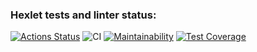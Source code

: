 ### Hexlet tests and linter status:
[![Actions Status](https://github.com/liveevil1995/frontend-project-46/workflows/hexlet-check/badge.svg)](https://github.com/liveevil1995/frontend-project-46/actions)
![CI](https://github.com/liveevil1995/docs/actions/workflows/main.yml/badge.svg)
[![Maintainability](https://api.codeclimate.com/v1/badges/7bf6812dcd5701554d0a/maintainability)](https://codeclimate.com/github/liveevil1995/frontend-project-46/maintainability)
[![Test Coverage](https://api.codeclimate.com/v1/badges/7bf6812dcd5701554d0a/test_coverage)](https://codeclimate.com/github/liveevil1995/frontend-project-46/test_coverage)